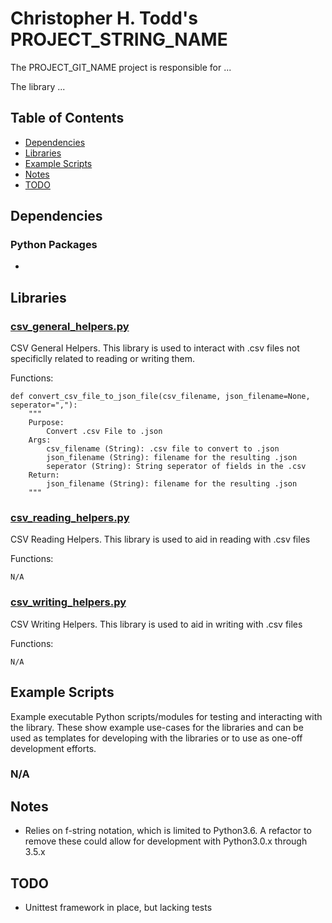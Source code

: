 # Christopher H. Todd's PROJECT_STRING_NAME

The PROJECT_GIT_NAME project is responsible for ...

The library ...

## Table of Contents

- [Dependencies](#dependencies)
- [Libraries](#libraries)
- [Example Scripts](#example-scripts)
- [Notes](#notes)
- [TODO](#todo)

## Dependencies

### Python Packages

-

## Libraries

### [csv_general_helpers.py](https://github.com/ChristopherHaydenTodd/ctodd-python-lib-csv/blob/pypi/csv_helpers/csv_general_helpers.py)

CSV General Helpers. This library is used to interact with .csv files not specificlly related to reading or writing them.

Functions:

```
def convert_csv_file_to_json_file(csv_filename, json_filename=None, seperator=","):
    """
    Purpose:
        Convert .csv File to .json
    Args:
        csv_filename (String): .csv file to convert to .json
        json_filename (String): filename for the resulting .json
        seperator (String): String seperator of fields in the .csv
    Return:
        json_filename (String): filename for the resulting .json
    """
```

### [csv_reading_helpers.py](https://github.com/ChristopherHaydenTodd/ctodd-python-lib-csv/blob/pypi/csv_helpers/csv_reading_helpers.py)

CSV Reading Helpers. This library is used to aid in reading with .csv files

Functions:

```
N/A
```

### [csv_writing_helpers.py](https://github.com/ChristopherHaydenTodd/ctodd-python-lib-csv/blob/pypi/csv_helpers/csv_writing_helpers.py)

CSV Writing Helpers. This library is used to aid in writing with .csv files

Functions:

```
N/A
```

## Example Scripts

Example executable Python scripts/modules for testing and interacting with the library. These show example use-cases for the libraries and can be used as templates for developing with the libraries or to use as one-off development efforts.

### N/A

## Notes

 - Relies on f-string notation, which is limited to Python3.6.  A refactor to remove these could allow for development with Python3.0.x through 3.5.x

## TODO

 - Unittest framework in place, but lacking tests
